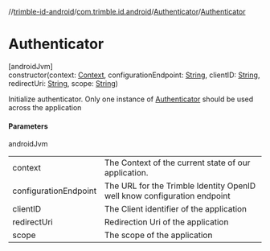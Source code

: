 //[trimble-id-android](../../../index.md)/[com.trimble.id.android](../index.md)/[Authenticator](index.md)/[Authenticator](-authenticator.md)

# Authenticator

[androidJvm]\
constructor(context: [Context](https://developer.android.com/reference/kotlin/android/content/Context.html), configurationEndpoint: [String](https://kotlinlang.org/api/latest/jvm/stdlib/kotlin/-string/index.html), clientID: [String](https://kotlinlang.org/api/latest/jvm/stdlib/kotlin/-string/index.html), redirectUri: [String](https://kotlinlang.org/api/latest/jvm/stdlib/kotlin/-string/index.html), scope: [String](https://kotlinlang.org/api/latest/jvm/stdlib/kotlin/-string/index.html))

Initialize authenticator. Only one instance of [Authenticator](index.md) should be used across the application

#### Parameters

androidJvm

| | |
|---|---|
| context | The Context of the current state of our application. |
| configurationEndpoint | The URL for the Trimble Identity OpenID well know configuration endpoint |
| clientID | The Client identifier of the application |
| redirectUri | Redirection Uri of the application |
| scope | The scope of the application |
